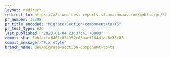 ```yaml
---
layout: redirect
redirect_to: https://a8c-woo-test-reports.s3.amazonaws.com/public/pr/36298/e2e/index.html
pr_number: 36298
pr_title_encoded: "Migrate+Section+component+to+TS"
pr_test_type: e2e
last_published: "2023-01-04 23:37:41 +0000"
commit_sha: 5bbfacfc6461c054992c83aaef16441aa6e35c03
commit_message: "Fix style"
branch_name: dev/migrate-section-component-to-ts
---
```

